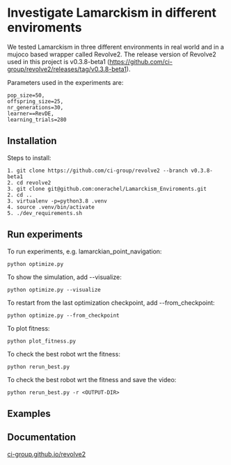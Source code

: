 # Investigate Lamarckism in different enviroments
We tested Lamarckism in three different environments in real world and in a mujoco based wrapper called Revolve2. The release version of Revolve2 used in this project is v0.3.8-beta1 (https://github.com/ci-group/revolve2/releases/tag/v0.3.8-beta1).

Parameters used in the experiments are:
``` 
pop_size=50,
offspring_size=25,
nr_generations=30,
learner==RevDE,
learning_trials=280
``` 
## Installation 
Steps to install:
``` 
1. git clone https://github.com/ci-group/revolve2 --branch v0.3.8-beta1
2. cd revolve2
3. git clone git@github.com:onerachel/Lamarckism_Enviroments.git
2. cd ..
3. virtualenv -p=python3.8 .venv
4. source .venv/bin/activate
5. ./dev_requirements.sh
``` 

## Run experiments 
To run experiments, e.g. lamarckian_point_navigation:
``` 
python optimize.py
``` 
To show the simulation, add --visualize: 
``` 
python optimize.py --visualize
``` 
To restart from the last optimization checkpoint, add --from_checkpoint: 
``` 
python optimize.py --from_checkpoint
``` 
To plot fitness:
``` 
python plot_fitness.py
``` 
To check the best robot wrt the fitness:
``` 
python rerun_best.py
```
To check the best robot wrt the fitness and save the video:
``` 
python rerun_best.py -r <OUTPUT-DIR>
```

## Examples


## Documentation 

[ci-group.github.io/revolve2](https://ci-group.github.io/revolve2/) 